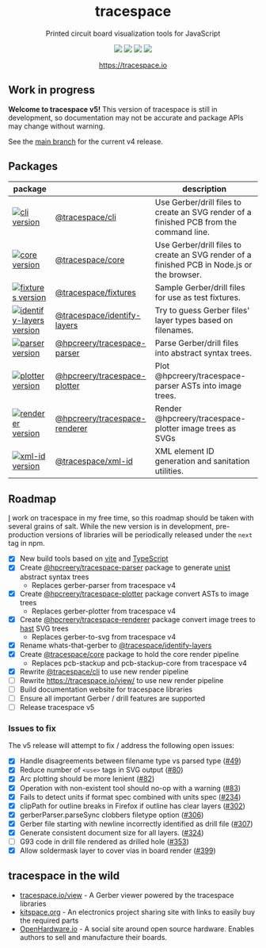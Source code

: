 <div align="center">
  <h1>tracespace</h1>
  <p>Printed circuit board visualization tools for JavaScript</p>
  <p>
    <a title="CI Status" href="https://github.com/tracespace/tracespace/actions"><img src="https://img.shields.io/github/actions/workflow/status/tracespace/tracespace/ci.yml?branch=v5&style=flat-square"></a>
    <a title="Code Coverage" href="https://codecov.io/gh/tracespace/tracespace/branch/v5"><img src="https://img.shields.io/codecov/c/github/tracespace/tracespace/v5?style=flat-square"></a>
    <a title="License" href="https://github.com/tracespace/tracespace/blob/main/LICENSE"><img src="https://img.shields.io/github/license/tracespace/tracespace?style=flat-square"></a>
    <a title="Chat room" href="https://gitter.im/tracespace/Lobby"><img src="https://img.shields.io/gitter/room/tracespace/tracespace?style=flat-square"></a>
  </p>
  <p>
    <a href="https://tracespace.io">https://tracespace.io</a>
  </p>
</div>

## Work in progress

**Welcome to tracespace v5!** This version of tracespace is still in development, so documentation may not be accurate and package APIs may change without warning.

See the [main branch][] for the current v4 release.

[main branch]: https://github.com/tracespace/tracespace/tree/main

## Packages

| package                                             |                                 | description                                                                                 |
| --------------------------------------------------- | ------------------------------- | ------------------------------------------------------------------------------------------- |
| [![cli version][]][cli npm]                         | [@tracespace/cli][]             | Use Gerber/drill files to create an SVG render of a finished PCB from the command line.     |
| [![core version][]][core npm]                       | [@tracespace/core][]            | Use Gerber/drill files to create an SVG render of a finished PCB in Node.js or the browser. |
| [![fixtures version][]][fixtures npm]               | [@tracespace/fixtures][]        | Sample Gerber/drill files for use as test fixtures.                                         |
| [![identify-layers version][]][identify-layers npm] | [@tracespace/identify-layers][] | Try to guess Gerber files' layer types based on filenames.                                  |
| [![parser version][]][parser npm]                   | [@hpcreery/tracespace-parser][]          | Parse Gerber/drill files into abstract syntax trees.                                        |
| [![plotter version][]][plotter npm]                 | [@hpcreery/tracespace-plotter][]         | Plot @hpcreery/tracespace-parser ASTs into image trees.                                              |
| [![renderer version][]][renderer npm]               | [@hpcreery/tracespace-renderer][]        | Render @hpcreery/tracespace-plotter image trees as SVGs                                              |
| [![xml-id version][]][xml-id npm]                   | [@tracespace/xml-id][]          | XML element ID generation and sanitation utilities.                                         |

[@tracespace/cli]: ./packages/cli
[@tracespace/core]: ./packages/parser
[@tracespace/fixtures]: ./packages/fixtures
[@tracespace/identify-layers]: ./packages/identify-layers
[@hpcreery/tracespace-parser]: ./packages/parser
[@hpcreery/tracespace-plotter]: ./packages/plotter
[@hpcreery/tracespace-renderer]: ./packages/renderer
[@tracespace/xml-id]: ./packages/xml-id
[cli npm]: https://www.npmjs.com/package/@tracespace/cli/v/next
[core npm]: https://www.npmjs.com/package/@tracespace/core/v/next
[fixtures npm]: https://www.npmjs.com/package/@tracespace/fixtures/v/next
[identify-layers npm]: https://www.npmjs.com/package/@tracespace/identify-layers/v/next
[parser npm]: https://www.npmjs.com/package/@hpcreery/tracespace-parser/v/next
[plotter npm]: https://www.npmjs.com/package/@hpcreery/tracespace-plotter/v/next
[renderer npm]: https://www.npmjs.com/package/@hpcreery/tracespace-renderer/v/next
[xml-id npm]: https://www.npmjs.com/package/@tracespace/xml-id/v/next
[cli version]: https://img.shields.io/npm/v/@tracespace/cli/next?style=flat-square
[core version]: https://img.shields.io/npm/v/@tracespace/core/next?style=flat-square
[fixtures version]: https://img.shields.io/npm/v/@tracespace/fixtures/next?style=flat-square
[identify-layers version]: https://img.shields.io/npm/v/@tracespace/identify-layers/next?style=flat-square
[parser version]: https://img.shields.io/npm/v/@hpcreery/tracespace-parser/next?style=flat-square
[plotter version]: https://img.shields.io/npm/v/@hpcreery/tracespace-plotter/next?style=flat-square
[renderer version]: https://img.shields.io/npm/v/@hpcreery/tracespace-renderer/next?style=flat-square
[xml-id version]: https://img.shields.io/npm/v/@tracespace/xml-id/next?style=flat-square

## Roadmap

[I][] work on tracespace in my free time, so this roadmap should be taken with several grains of salt. While the new version is in development, pre-production versions of libraries will be periodically released under the `next` tag in npm.

- [x] New build tools based on [vite][] and [TypeScript][]
- [x] Create [@hpcreery/tracespace-parser][] package to generate [unist][] abstract syntax trees
  - Replaces gerber-parser from tracespace v4
- [x] Create [@hpcreery/tracespace-plotter][] package convert ASTs to image trees
  - Replaces gerber-plotter from tracespace v4
- [x] Create [@hpcreery/tracespace-renderer][] package convert image trees to [hast][] SVG trees
  - Replaces gerber-to-svg from tracespace v4
- [x] Rename whats-that-gerber to [@tracespace/identify-layers][]
- [x] Create [@tracespace/core][] package to hold the core render pipeline
  - Replaces pcb-stackup and pcb-stackup-core from tracespace v4
- [x] Rewrite [@tracespace/cli] to use new render pipeline
- [ ] Rewrite <https://tracespace.io/view/> to use new render pipeline
- [ ] Build documentation website for tracespace libraries
- [ ] Ensure all important Gerber / drill features are supported
- [ ] Release tracespace v5

[i]: https://github.com/mcous
[vite]: https://vitejs.dev/
[typescript]: https://www.typescriptlang.org/
[unist]: https://unifiedjs.com/
[hast]: https://github.com/syntax-tree/hast

### Issues to fix

The v5 release will attempt to fix / address the following open issues:

- [x] Handle disagreements between filename type vs parsed type ([#49][])
- [x] Reduce number of `<use>` tags in SVG output ([#80][])
- [x] Arc plotting should be more lenient ([#82][])
- [x] Operation with non-existent tool should no-op with a warning ([#83][])
- [x] Fails to detect units if format spec combined with units spec ([#234][])
- [x] clipPath for outline breaks in Firefox if outline has clear layers ([#302][])
- [x] gerberParser.parseSync clobbers filetype option ([#306][])
- [x] Gerber file starting with newline incorrectly identified as drill file ([#307][])
- [x] Generate consistent document size for all layers. ([#324][])
- [ ] G93 code in drill file rendered as drilled hole ([#353][])
- [x] Allow soldermask layer to cover vias in board render ([#399][])

[#49]: https://github.com/tracespace/tracespace/issues/49
[#80]: https://github.com/tracespace/tracespace/issues/80
[#82]: https://github.com/tracespace/tracespace/issues/82
[#83]: https://github.com/tracespace/tracespace/issues/83
[#234]: https://github.com/tracespace/tracespace/issues/234
[#302]: https://github.com/tracespace/tracespace/issues/302
[#306]: https://github.com/tracespace/tracespace/issues/306
[#307]: https://github.com/tracespace/tracespace/issues/307
[#324]: https://github.com/tracespace/tracespace/issues/324
[#353]: https://github.com/tracespace/tracespace/issues/353
[#399]: https://github.com/tracespace/tracespace/issues/399

## tracespace in the wild

- [tracespace.io/view][tracespace-view] - A Gerber viewer powered by the tracespace libraries
- [kitspace.org][kitspace] - An electronics project sharing site with links to easily buy the required parts
- [OpenHardware.io][openhardware] - A social site around open source hardware. Enables authors to sell and manufacture their boards.

[tracespace-view]: https://tracespace.io/view
[kitspace]: https://kitspace.org
[openhardware]: https://www.openhardware.io
